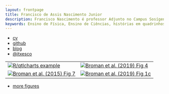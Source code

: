 ```yaml
---
layout: frontpage
title: Francisco de Assis Nascimento Junior
description: Francisco Nascimento é professor Adjunto no Campus Sosígenes Costa da Universidade Federal do Sul da Bahia em Porto Seguro (BA), onde atua na formação de professores; pesquisa as relações de identidade de gênero/étnico-raciais com a Ciência através de Histórias em Quadrinhos de Super-Heróis.
keywords: Ensino de Física, Ensino de Ciências, histórias em quadrinhos, super-heróis, relações étnico-raciais,  comunidade de aprendizagem, 
---
```


<div class="navbar">
  <div class="navbar-inner">
      <ul class="nav">
          <li><a href="{{ BASE_PATH }}/assets/broman_cv.pdf">cv</a></li>
          <li><a href="https://github.com/itxesco">github</a></li>
          <li><a href="https://itxesco.github.io/blog">blog</a></li>
          <li><a href="https://twitter.com/itxesco">@itxesco</a></li>
      </ul>
  </div>
</div>

<table class="wide">
<tr>
  <td class="left">
    <a href="pages/publpics/iplotCorr.html">
        <img src="assets/publpics/iplotCorr.png" alt="R/qtlcharts example" title="R/qtlcharts example"/>
    </a>
  </td>
  <td class="right">
    <a href="pages/publpics/mppdiag_fig4.html">
        <img src="assets/publpics/mppdiag_fig4.png" alt="Broman et
        al. (2019) Fig 4" title="Broman et al. (2019) Fig 4"/>
    </a>
  </td>
</tr>
<tr>
  <td class="left">
    <a href="pages/publpics/samplemixups_fig7.html">
        <img src="assets/publpics/samplemixups_fig7.png" alt="Broman et al. (2015) Fig 7" title="Broman et al. (2015) Fig 7"/>
    </a>
  </td>
  <td class="right">
    <a href="pages/publpics/rqtl2_fig1.html">
        <img src="assets/publpics/rqtl2_fig1c.png" alt="Broman et al. (2019) Fig 1c" title="Broman et al. (2019) Fig 1c"/>
    </a>
  </td>
</tr>
</table>

<div class="navbar">
  <div class="navbar-inner">
      <ul class="nav">
          <li><a href="morefigs.html">more figures</a></li>
      </ul>
  </div>
</div>

